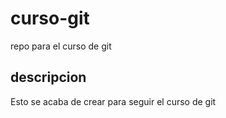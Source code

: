 # curso-git
repo para el curso de git

## descripcion
Esto se acaba de crear para seguir el curso de git
